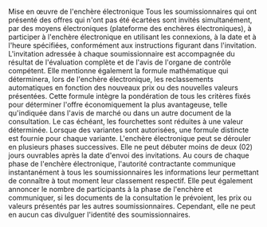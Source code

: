 Mise en œuvre de l'enchère électronique
Tous les soumissionnaires qui ont présenté des offres qui n'ont pas été
écartées sont invités simultanément, par des moyens électroniques
(plateforme des enchères électroniques), à participer à l'enchère
électronique en utilisant les connexions, à la date et à l'heure
spécifiées, conformément aux instructions figurant dans l'invitation.
L'invitation adressée à chaque soumissionnaire est accompagnée du
résultat de l'évaluation complète et de l'avis de l'organe de
contrôle compétent. Elle mentionne également la formule mathématique qui
déterminera, lors de l'enchère électronique, les reclassements
automatiques en fonction des nouveaux prix ou des nouvelles valeurs
présentées. Cette formule intègre la pondération de tous les critères
fixés pour déterminer l'offre économiquement la plus avantageuse, telle
qu'indiquée dans l'avis de marché ou dans un autre document de la
consultation. Le cas échéant, les fourchettes sont réduites à une valeur
déterminée. Lorsque des variantes sont autorisées, une formule distincte
est fournie pour chaque variante.
L'enchère électronique peut se dérouler en plusieurs phases
successives. Elle ne peut débuter moins de deux (02) jours ouvrables
après la date d'envoi des invitations.
Au cours de chaque phase de l'enchère électronique, l'autorité
contractante communique instantanément à tous les soumissionnaires les
informations leur permettant de connaître à tout moment leur classement
respectif. Elle peut également annoncer le nombre de participants à la
phase de l'enchère et communiquer, si les documents de la consultation
le prévoient, les prix ou valeurs présentés par les autres
soumissionnaires. Cependant, elle ne peut en aucun cas divulguer
l'identité des soumissionnaires.